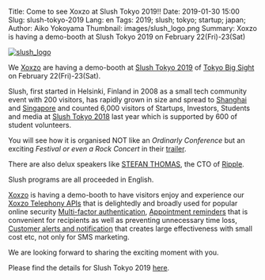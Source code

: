 Title: Come to see Xoxzo at Slush Tokyo 2019!!
Date: 2019-01-30 15:00
Slug: slush-tokyo-2019
Lang: en
Tags: 2019; slush; tokyo; startup; japan;
Author: Aiko Yokoyama
Thumbnail: images/slush_logo.png
Summary: Xoxzo is having a demo-booth at Slush Tokyo 2019 on February 22(Fri)-23(Sat)

[![slush_logo](/images/slush_logo.png)](https://tokyo.slush.org/)

We [Xoxzo](https://info.xoxzo.com/en/) are having a demo-booth 
at [Slush Tokyo 2019](https://tokyo.slush.org/) of [Tokyo Big Sight](http://www.bigsight.jp/english/)
on February 22(Fri)-23(Sat).

Slush, first started in Helsinki, Finland in 2008 as a small tech community event with 200 visitors,
has rapidly grown in size and spread to [Shanghai](https://shanghai.slush.org/) and [Singapore](https://singapore.slush.org/)
and counted 6,000 visitors of Startups, Investors, Students and media at 
[Slush Tokyo 2018](https://blog.xoxzo.com/en/2018/04/02/slush-tokyo-2018/) last year
which is supported by 600 of student volunteers.

You will see how it is organised NOT like an _Ordinarly Conference_ but an exciting _Festival or even a Rock Concert_
in their [trailer](https://www.youtube.com/watch?v=vuljBNPrAUc&feature=youtu.be).

There are also delux speakers like [STEFAN THOMAS](https://www.linkedin.com/in/justmoon/),
the CTO of [Ripple](https://ripple.com/). 

Slush programs are all proceeded in English.

[Xoxzo](https://info.xoxzo.com/ja/) is having a demo-booth to have visitors enjoy and experience our
[Xoxzo Telephony APIs](https://www.xoxzo.com/en/) that is delightedly and broadly used for popular online security 
[Multi-factor authentication](https://www.xoxzo.com/en/about/use-cases/two-factor-authentication/),
[Appointment reminders](https://www.xoxzo.com/en/about/use-cases/appointment-reminder/) that is convenient for recipients as well as preventing unnecessary time loss,
[Customer alerts and notification](https://www.xoxzo.com/en/about/use-cases/customer-alert-and-notification/) that creates large effectiveness with small cost etc, not only for SMS marketing.

We are looking forward to sharing the exciting moment with you.

Please find the details for Slush Tokyo 2019 [here](https://tokyo.slush.org/).
